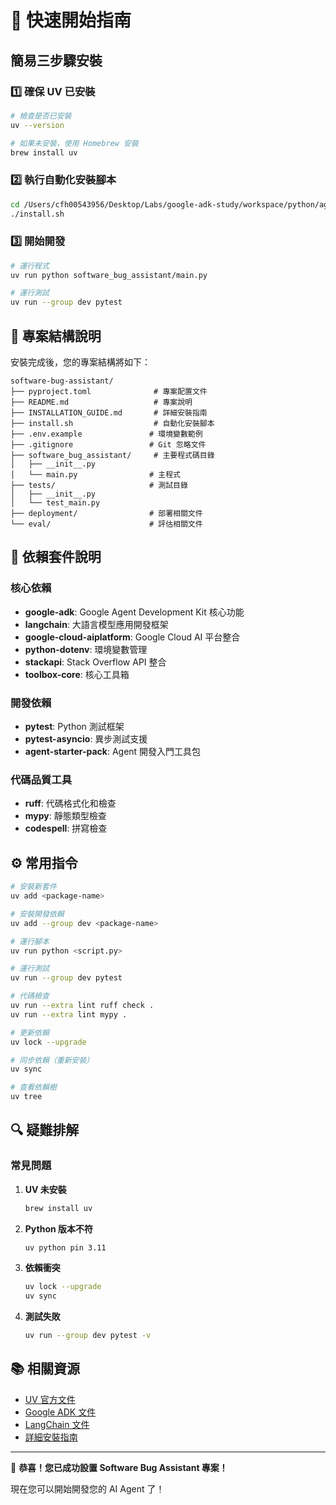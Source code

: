 # 🚀 快速開始指南

## 簡易三步驟安裝

### 1️⃣ 確保 UV 已安裝

```bash
# 檢查是否已安裝
uv --version

# 如果未安裝，使用 Homebrew 安裝
brew install uv
```

### 2️⃣ 執行自動化安裝腳本

```bash
cd /Users/cfh00543956/Desktop/Labs/google-adk-study/workspace/python/agents/software-bug-assistant
./install.sh
```

### 3️⃣ 開始開發

```bash
# 運行程式
uv run python software_bug_assistant/main.py

# 運行測試
uv run --group dev pytest
```

## 📁 專案結構說明

安裝完成後，您的專案結構將如下：

```
software-bug-assistant/
├── pyproject.toml              # 專案配置文件
├── README.md                   # 專案說明
├── INSTALLATION_GUIDE.md       # 詳細安裝指南
├── install.sh                  # 自動化安裝腳本
├── .env.example               # 環境變數範例
├── .gitignore                 # Git 忽略文件
├── software_bug_assistant/     # 主要程式碼目錄
│   ├── __init__.py
│   └── main.py                # 主程式
├── tests/                     # 測試目錄
│   ├── __init__.py
│   └── test_main.py
├── deployment/                # 部署相關文件
└── eval/                      # 評估相關文件
```

## 🔧 依賴套件說明

### 核心依賴

- **google-adk**: Google Agent Development Kit 核心功能
- **langchain**: 大語言模型應用開發框架
- **google-cloud-aiplatform**: Google Cloud AI 平台整合
- **python-dotenv**: 環境變數管理
- **stackapi**: Stack Overflow API 整合
- **toolbox-core**: 核心工具箱

### 開發依賴

- **pytest**: Python 測試框架
- **pytest-asyncio**: 異步測試支援
- **agent-starter-pack**: Agent 開發入門工具包

### 代碼品質工具

- **ruff**: 代碼格式化和檢查
- **mypy**: 靜態類型檢查
- **codespell**: 拼寫檢查

## ⚙️ 常用指令

```bash
# 安裝新套件
uv add <package-name>

# 安裝開發依賴
uv add --group dev <package-name>

# 運行腳本
uv run python <script.py>

# 運行測試
uv run --group dev pytest

# 代碼檢查
uv run --extra lint ruff check .
uv run --extra lint mypy .

# 更新依賴
uv lock --upgrade

# 同步依賴（重新安裝）
uv sync

# 查看依賴樹
uv tree
```

## 🔍 疑難排解

### 常見問題

1. **UV 未安裝**

   ```bash
   brew install uv
   ```

2. **Python 版本不符**

   ```bash
   uv python pin 3.11
   ```

3. **依賴衝突**

   ```bash
   uv lock --upgrade
   uv sync
   ```

4. **測試失敗**
   ```bash
   uv run --group dev pytest -v
   ```

## 📚 相關資源

- [UV 官方文件](https://docs.astral.sh/uv/)
- [Google ADK 文件](https://cloud.google.com/agent-builder)
- [LangChain 文件](https://python.langchain.com/)
- [詳細安裝指南](./INSTALLATION_GUIDE.md)

---

🎉 **恭喜！您已成功設置 Software Bug Assistant 專案！**

現在您可以開始開發您的 AI Agent 了！
